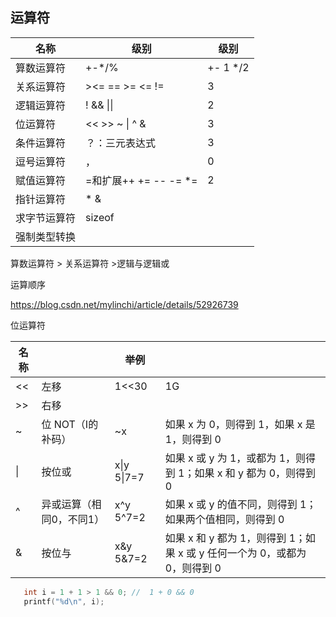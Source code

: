 ## 运算符



| 名称         | 级别                    | 级别      |
| ------------ | ----------------------- | --------- |
| 算数运算符   | +-*/%                   | +- 1  */2 |
| 关系运算符   | ><=   ==  >=  <=  !=    | 3         |
| 逻辑运算符   | !   &&  \|\|            | 2         |
| 位运算符     | <<  >>  ~  \|  ^  &     | 3         |
| 条件运算符   | ？：三元表达式          | 3         |
| 逗号运算符   | ，                      | 0         |
| 赋值运算符   | =和扩展++ += --  -=  *= | 2         |
| 指针运算符   | * &                     |           |
| 求字节运算符 | sizeof                  |           |
| 强制类型转换 |                         |           |

算数运算符 > 关系运算符 >逻辑与逻辑或

运算顺序

<https://blog.csdn.net/mylinchi/article/details/52926739>

位运算符

| 名称 |                          | 举例         |                                                              |
| ---- | ------------------------ | ------------ | ------------------------------------------------------------ |
| <<   | 左移                     | 1<<30        | 1G                                                           |
| >>   | 右移                     |              |                                                              |
| ~    | 位 NOT（I的补码）        | ~x           | 如果 x 为 0，则得到 1，如果 x 是 1，则得到 0                 |
| \|   | 按位或                   | x\|y  5\|7=7 | 如果 x 或 y 为 1，或都为 1，则得到 1；如果 x 和 y 都为 0，则得到 0 |
| ^    | 异或运算（相同0，不同1） | x^y 5^7=2    | 如果 x 或 y 的值不同，则得到 1；如果两个值相同，则得到 0     |
| &    | 按位与                   | x&y 5&7=2    | 如果 x 和 y 都为 1，则得到 1；如果 x 或 y 任何一个为 0，或都为0，则得到 0 |

 ```c
	int i = 1 + 1 > 1 && 0; //  1 + 0 && 0 
	printf("%d\n", i);
 ```

